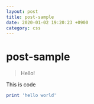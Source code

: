 ```yaml
---
layout: post
title: post-sample
date: 2020-01-02 19:20:23 +0900
category: css
---
```

# post-sample
> Hello!

This is code
```ruby
print 'hello world'
```